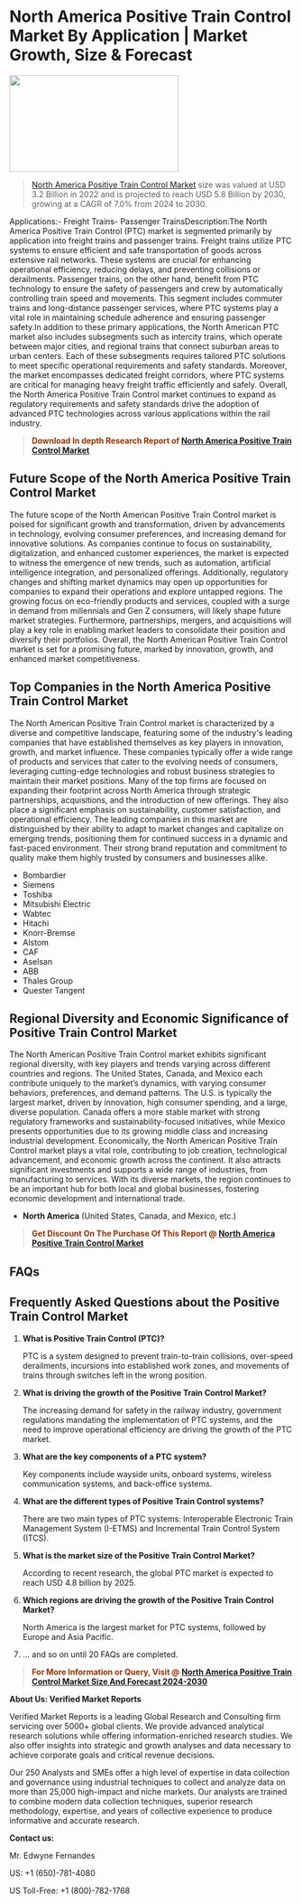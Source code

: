 <p><h1>North America Positive Train Control Market By Application | Market Growth, Size & Forecast</h1><p><img class="aligncenter size-medium wp-image-105565" src="https://ffe5etoiles.com/wp-content/uploads/2025/01/MST7-300x171.png" alt="" width="300" height="171" /></p><blockquote><p><a href="https://www.verifiedmarketreports.com/download-sample/?rid=350528&utm_source=Github-NA&utm_medium=385" target="_blank">North America Positive Train Control Market</a> size was valued at USD 3.2 Billion in 2022 and is projected to reach USD 5.8 Billion by 2030, growing at a CAGR of 7.0% from 2024 to 2030.</p></blockquote>Applications:- Freight Trains- Passenger TrainsDescription:The North America Positive Train Control (PTC) market is segmented primarily by application into freight trains and passenger trains. Freight trains utilize PTC systems to ensure efficient and safe transportation of goods across extensive rail networks. These systems are crucial for enhancing operational efficiency, reducing delays, and preventing collisions or derailments. Passenger trains, on the other hand, benefit from PTC technology to ensure the safety of passengers and crew by automatically controlling train speed and movements. This segment includes commuter trains and long-distance passenger services, where PTC systems play a vital role in maintaining schedule adherence and ensuring passenger safety.In addition to these primary applications, the North American PTC market also includes subsegments such as intercity trains, which operate between major cities, and regional trains that connect suburban areas to urban centers. Each of these subsegments requires tailored PTC solutions to meet specific operational requirements and safety standards. Moreover, the market encompasses dedicated freight corridors, where PTC systems are critical for managing heavy freight traffic efficiently and safely. Overall, the North America Positive Train Control market continues to expand as regulatory requirements and safety standards drive the adoption of advanced PTC technologies across various applications within the rail industry.</p><blockquote><p><span style="color: #993300;"><strong>Download In depth Research Report of <a href="https://www.verifiedmarketreports.com/download-sample/?rid=350528&utm_source=Github-NA&utm_medium=385">North America Positive Train Control Market</a></strong></span></p></blockquote><h2>Future Scope of the North America Positive Train Control Market</h2><p>The future scope of the North American Positive Train Control market is poised for significant growth and transformation, driven by advancements in technology, evolving consumer preferences, and increasing demand for innovative solutions. As companies continue to focus on sustainability, digitalization, and enhanced customer experiences, the market is expected to witness the emergence of new trends, such as automation, artificial intelligence integration, and personalized offerings. Additionally, regulatory changes and shifting market dynamics may open up opportunities for companies to expand their operations and explore untapped regions. The growing focus on eco-friendly products and services, coupled with a surge in demand from millennials and Gen Z consumers, will likely shape future market strategies. Furthermore, partnerships, mergers, and acquisitions will play a key role in enabling market leaders to consolidate their position and diversify their portfolios. Overall, the North American Positive Train Control market is set for a promising future, marked by innovation, growth, and enhanced market competitiveness.</p><h2>Top Companies in the North America Positive Train Control Market</h2><p>The North American Positive Train Control market is characterized by a diverse and competitive landscape, featuring some of the industry's leading companies that have established themselves as key players in innovation, growth, and market influence. These companies typically offer a wide range of products and services that cater to the evolving needs of consumers, leveraging cutting-edge technologies and robust business strategies to maintain their market positions. Many of the top firms are focused on expanding their footprint across North America through strategic partnerships, acquisitions, and the introduction of new offerings. They also place a significant emphasis on sustainability, customer satisfaction, and operational efficiency. The leading companies in this market are distinguished by their ability to adapt to market changes and capitalize on emerging trends, positioning them for continued success in a dynamic and fast-paced environment. Their strong brand reputation and commitment to quality make them highly trusted by consumers and businesses alike.</p><p><ul><li>Bombardier </li><li> Siemens </li><li> Toshiba </li><li> Mitsubishi Electric </li><li> Wabtec </li><li> Hitachi </li><li> Knorr-Bremse </li><li> Alstom </li><li> CAF </li><li> Aselsan </li><li> ABB </li><li> Thales Group </li><li> Quester Tangent</li></ul></p><h2>Regional Diversity and Economic Significance of Positive Train Control Market</h2><p>The North American Positive Train Control market exhibits significant regional diversity, with key players and trends varying across different countries and regions. The United States, Canada, and Mexico each contribute uniquely to the market’s dynamics, with varying consumer behaviors, preferences, and demand patterns. The U.S. is typically the largest market, driven by innovation, high consumer spending, and a large, diverse population. Canada offers a more stable market with strong regulatory frameworks and sustainability-focused initiatives, while Mexico presents opportunities due to its growing middle class and increasing industrial development. Economically, the North American Positive Train Control market plays a vital role, contributing to job creation, technological advancement, and economic growth across the continent. It also attracts significant investments and supports a wide range of industries, from manufacturing to services. With its diverse markets, the region continues to be an important hub for both local and global businesses, fostering economic development and international trade.</p><ul> <li><strong>North America</strong> (United States, Canada, and Mexico, etc.)</li></ul><blockquote><p><span style="color: #993300;"><strong>Get Discount On The Purchase Of This Report @ <a href="https://www.verifiedmarketreports.com/ask-for-discount/?rid=350528&utm_source=Github-NA&utm_medium=385">North America Positive Train Control Market</a></strong></span></p></blockquote><h2>FAQs</h2><p> <h2>Frequently Asked Questions about the Positive Train Control Market</h1> <ol> <li> <strong>What is Positive Train Control (PTC)?</div><div></strong> <p>PTC is a system designed to prevent train-to-train collisions, over-speed derailments, incursions into established work zones, and movements of trains through switches left in the wrong position.</p> </li> <li> <strong>What is driving the growth of the Positive Train Control Market?</div><div></strong> <p>The increasing demand for safety in the railway industry, government regulations mandating the implementation of PTC systems, and the need to improve operational efficiency are driving the growth of the PTC market.</p> </li> <li> <strong>What are the key components of a PTC system?</div><div></strong> <p>Key components include wayside units, onboard systems, wireless communication systems, and back-office systems.</p> </li> <li> <strong>What are the different types of Positive Train Control systems?</div><div></strong> <p>There are two main types of PTC systems: Interoperable Electronic Train Management System (I-ETMS) and Incremental Train Control System (ITCS).</p> </li> <li> <strong>What is the market size of the Positive Train Control Market?</div><div></strong> <p>According to recent research, the global PTC market is expected to reach USD 4.8 billion by 2025.</p> </li> <li> <strong>Which regions are driving the growth of the Positive Train Control Market?</div><div></strong> <p>North America is the largest market for PTC systems, followed by Europe and Asia Pacific.</p> </li> <li> ... and so on until 20 FAQs are completed. </ol></body></html></p><blockquote><p><span style="color: #993300;"><strong>For More Information or Query, Visit @ <a href="https://www.verifiedmarketreports.com/product/positive-train-control-market/">North America Positive Train Control Market Size And Forecast 2024-2030</a></strong></span></p></blockquote><p><strong>About Us: Verified Market Reports</strong></p><p>Verified Market Reports is a leading Global Research and Consulting firm servicing over 5000+ global clients. We provide advanced analytical research solutions while offering information-enriched research studies. We also offer insights into strategic and growth analyses and data necessary to achieve corporate goals and critical revenue decisions.</p><p>Our 250 Analysts and SMEs offer a high level of expertise in data collection and governance using industrial techniques to collect and analyze data on more than 25,000 high-impact and niche markets. Our analysts are trained to combine modern data collection techniques, superior research methodology, expertise, and years of collective experience to produce informative and accurate research.</p><p><strong>Contact us:</strong></p><p>Mr. Edwyne Fernandes</p><p>US: +1 (650)-781-4080</p><p>US Toll-Free: +1 (800)-782-1768</p>
